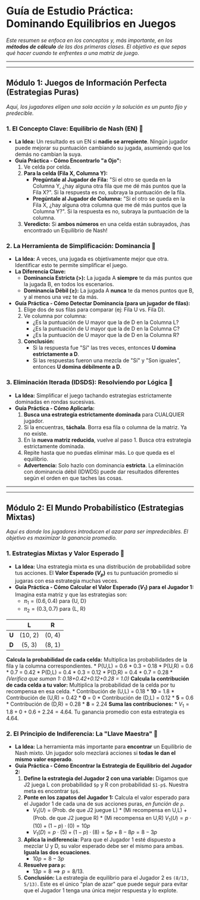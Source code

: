 # Guía de Estudio Práctica: Dominando Equilibrios en Juegos

*Este resumen se enfoca en los conceptos y, más importante, en los **métodos de cálculo** de las dos primeras clases. El objetivo es que sepas qué hacer cuando te enfrentes a una matriz de juego.*

---
---

## **Módulo 1: Juegos de Información Perfecta (Estrategias Puras)**

*Aquí, los jugadores eligen una sola acción y la solución es un punto fijo y predecible.*

### **1. El Concepto Clave: Equilibrio de Nash (EN) 👑**

* **La Idea:** Un resultado es un EN si **nadie se arrepiente**. Ningún jugador puede mejorar su puntuación cambiando su jugada, asumiendo que los demás no cambian la suya.
* **Guía Práctica - Cómo Encontrarlo "a Ojo":**
    1.  Ve celda por celda.
    2.  **Para la celda (Fila X, Columna Y):**
        * **Pregúntale al Jugador de Fila:** "Si el otro se queda en la Columna Y, ¿hay alguna otra fila que me dé más puntos que la Fila X?". Si la respuesta es no, subraya la puntuación de la fila.
        * **Pregúntale al Jugador de Columna:** "Si el otro se queda en la Fila X, ¿hay alguna otra columna que me dé más puntos que la Columna Y?". Si la respuesta es no, subraya la puntuación de la columna.
    3.  **Veredicto:** Si **ambos números** en una celda están subrayados, ¡has encontrado un Equilibrio de Nash!

### **2. La Herramienta de Simplificación: Dominancia 💪**

* **La Idea:** A veces, una jugada es objetivamente mejor que otra. Identificar esto te permite simplificar el juego.
* **La Diferencia Clave:**
    * **Dominancia Estricta (>):** La jugada A **siempre** te da más puntos que la jugada B, en todos los escenarios.
    * **Dominancia Débil (≥):** La jugada A **nunca** te da menos puntos que B, y al menos una vez te da más.
* **Guía Práctica - Cómo Detectar Dominancia (para un jugador de filas):**
    1.  Elige dos de sus filas para comparar (ej: Fila U vs. Fila D).
    2.  Ve columna por columna:
        * ¿Es la puntuación de U mayor que la de D en la Columna L?
        * ¿Es la puntuación de U mayor que la de D en la Columna C?
        * ¿Es la puntuación de U mayor que la de D en la Columna R?
    3.  **Conclusión:**
        * Si la respuesta fue "Sí" las tres veces, entonces **U domina estrictamente a D**.
        * Si las respuestas fueron una mezcla de "Sí" y "Son iguales", entonces **U domina débilmente a D**.

### **3. Eliminación Iterada (IDSDS): Resolviendo por Lógica 🧠**

* **La Idea:** Simplificar el juego tachando estrategias estrictamente dominadas en rondas sucesivas.
* **Guía Práctica - Cómo Aplicarla:**
    1.  **Busca una estrategia estrictamente dominada** para CUALQUIER jugador.
    2.  Si la encuentras, **táchala**. Borra esa fila o columna de la matriz. Ya no existe.
    3.  En la **nueva matriz reducida**, vuelve al paso 1. Busca otra estrategia estrictamente dominada.
    4.  Repite hasta que no puedas eliminar más. Lo que queda es el equilibrio.
    * **Advertencia:** Solo hazlo con dominancia **estricta**. La eliminación con dominancia débil (IDWDS) puede dar resultados diferentes según el orden en que taches las cosas.

---
---

## **Módulo 2: El Mundo Probabilístico (Estrategias Mixtas)**

*Aquí es donde los jugadores introducen el azar para ser impredecibles. El objetivo es maximizar la ganancia promedio.*

### **1. Estrategias Mixtas y Valor Esperado 🎲**

* **La Idea:** Una estrategia mixta es una distribución de probabilidad sobre tus acciones. El **Valor Esperado ($V_p$)** es tu puntuación promedio si jugaras con esa estrategia muchas veces.
* **Guía Práctica - Cómo Calcular el Valor Esperado ($V_1$) para el Jugador 1:**
    Imagina esta matriz y que las estrategias son:
    * $\pi_1 = (0.6, 0.4)$ para {U, D}
    * $\pi_2 = (0.3, 0.7)$ para {L, R}

| | L | R |
|:---|:---:|:---:|
| **U** | (10, 2) | (0, 4) |
| **D** | (5, 3) | (8, 1) |

**Calcula la probabilidad de cada celda:** Multiplica las probabilidades de la fila y la columna correspondientes.
        * P(U,L) = 0.6 * 0.3 = 0.18
        * P(U,R) = 0.6 * 0.7 = 0.42
        * P(D,L) = 0.4 * 0.3 = 0.12
        * P(D,R) = 0.4 * 0.7 = 0.28
        * *(Verifica que suman 1: 0.18+0.42+0.12+0.28 = 1.0)*
**Calcula la contribución de cada celda a tu valor:** Multiplica la probabilidad de la celda por tu recompensa en esa celda.
        * Contribución de (U,L) = 0.18 * **10** = 1.8
        * Contribución de (U,R) = 0.42 * **0** = 0
        * Contribución de (D,L) = 0.12 * **5** = 0.6
        * Contribución de (D,R) = 0.28 * **8** = 2.24
**Suma las contribuciones:**
        * $V_1 = 1.8 + 0 + 0.6 + 2.24 = 4.64$. Tu ganancia promedio con esta estrategia es 4.64.

### **2. El Principio de Indiferencia: La "Llave Maestra" 🔑**

* **La Idea:** La herramienta más importante para **encontrar** un Equilibrio de Nash mixto. Un jugador solo mezclará acciones si **todas le dan el mismo valor esperado**.
* **Guía Práctica - Cómo Encontrar la Estrategia de Equilibrio del Jugador 2:**
    1.  **Define la estrategia del Jugador 2 con una variable:** Digamos que J2 juega L con probabilidad `$p` y R con probabilidad `$1-p$`. Nuestra meta es encontrar `$p$`.
    2.  **Ponte en los zapatos del Jugador 1:** Calcula el valor esperado para el Jugador 1 de cada una de sus acciones puras, *en función de `p`*.
        * $V_1(U)$ = (Prob. de que J2 juegue L) * (Mi recompensa en U,L) + (Prob. de que J2 juegue R) * (Mi recompensa en U,R)
            $V_1(U) = p \cdot (10) + (1-p) \cdot (0) = 10p$
        * $V_1(D) = p \cdot (5) + (1-p) \cdot (8) = 5p + 8 - 8p = 8 - 3p$
    3.  **Aplica la indiferencia:** Para que el Jugador 1 esté dispuesto a mezclar U y D, su valor esperado debe ser el mismo para ambas. **Iguala las dos ecuaciones**.
        * $10p = 8 - 3p$
    4.  **Resuelve para `p`:**
        * $13p = 8 \implies p = 8/13$.
    5.  **Conclusión:** La estrategia de equilibrio para el Jugador 2 es `(8/13, 5/13)`. Este es el único "plan de azar" que puede seguir para evitar que el Jugador 1 tenga una única mejor respuesta y lo explote.